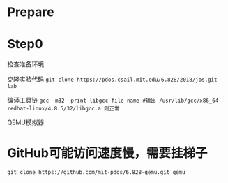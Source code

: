 # Prepare

# Step0
检查准备环境

克隆实验代码
`git clone https://pdos.csail.mit.edu/6.828/2018/jos.git lab`

编译工具链
`gcc -m32 -print-libgcc-file-name
#输出 /usr/lib/gcc/x86_64-redhat-linux/4.8.5/32/libgcc.a 则正常`

QEMU模拟器
# GitHub可能访问速度慢，需要挂梯子
`git clone https://github.com/mit-pdos/6.828-qemu.git qemu`
